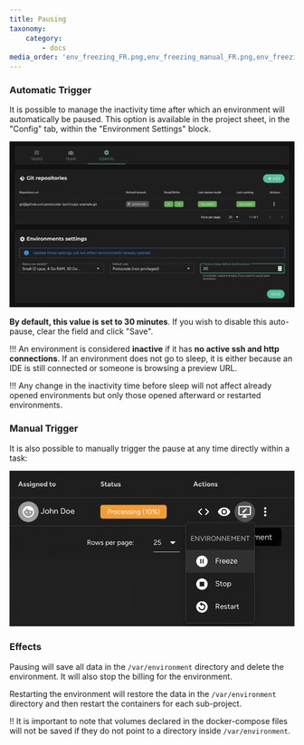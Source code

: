 ```yaml
---
title: Pausing
taxonomy:
    category:
        - docs
media_order: 'env_freezing_FR.png,env_freezing_manual_FR.png,env_freezing_EN.png,env_freezing_manual_EN.png'
---
```


### Automatic Trigger

It is possible to manage the inactivity time after which an environment will automatically be paused. This option is available in the project sheet, in the "Config" tab, within the "Environment Settings" block.

![env_freezing_EN](env_freezing_EN.png "env_freezing_EN")

**By default, this value is set to 30 minutes**. If you wish to disable this auto-pause, clear the field and click "Save".

!!! An environment is considered **inactive** if it has **no active ssh and http connections**. If an environment does not go to sleep, it is either because an IDE is still connected or someone is browsing a preview URL.

!!! Any change in the inactivity time before sleep will not affect already opened environments but only those opened afterward or restarted environments.

### Manual Trigger

It is also possible to manually trigger the pause at any time directly within a task:

![env_freezing_manual_EN](env_freezing_manual_EN.png?style=max-width:25rem;)

### Effects

Pausing will save all data in the `/var/environment` directory and delete the environment. It will also stop the billing for the environment.

Restarting the environment will restore the data in the `/var/environment` directory and then restart the containers for each sub-project.

!! It is important to note that volumes declared in the docker-compose files will not be saved if they do not point to a directory inside `/var/environment`.
